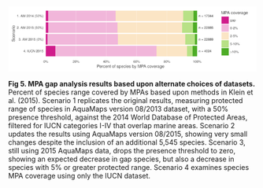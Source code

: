 ![fig 5](../figs/fig5.png)

**Fig 5. MPA gap analysis results based upon alternate choices of datasets.** Percent of species range covered by MPAs based upon methods in Klein et al. (2015). Scenario 1 replicates the original results, measuring protected range of species in AquaMaps version 08/2013 dataset, with a 50% presence threshold, against the 2014 World Database of Protected Areas, filtered for IUCN categories I-IV that overlap marine areas. Scenario 2 updates the results using AquaMaps version 08/2015, showing very small changes despite the inclusion of an additional 5,545 species. Scenario 3, still using 2015 AquaMaps data, drops the presence threshold to zero, showing an expected decrease in gap species, but also a decrease in species with 5% or greater protected range. Scenario 4 examines species MPA coverage using only the IUCN dataset.
